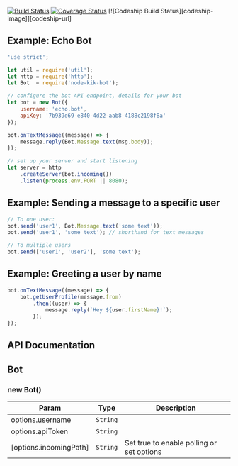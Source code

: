 [![Build Status][travis-image]][travis-url] [![Coverage Status][coveralls-image]][coveralls-url] [![Codeship Build Status][codeship-image]][codeship-url]

## Example: Echo Bot

```javascript
'use strict';

let util = require('util');
let http = require('http');
let Bot  = require('node-kik-bot');

// configure the bot API endpoint, details for your bot
let bot = new Bot({
    username: 'echo.bot',
    apiKey: '7b939d69-e840-4d22-aab8-4188c2198f8a'
});

bot.onTextMessage((message) => {
    message.reply(Bot.Message.text(msg.body));
});

// set up your server and start listening
let server = http
    .createServer(bot.incoming())
    .listen(process.env.PORT || 8080);
```

## Example: Sending a message to a specific user

```javascript
// To one user:
bot.send('user1', Bot.Message.text('some text'));
bot.send('user1', 'some text'); // shorthand for text messages

// To multiple users
bot.send(['user1', 'user2'], 'some text');
```

## Example: Greeting a user by name

```javascript
bot.onTextMessage((message) => {
    bot.getUserProfile(message.from)
        .then((user) => {
            message.reply(`Hey ${user.firstName}!`);
        });
});
```

[travis-image]: https://travis-ci.org/kikinteractive/node-kik-bot.svg?branch=master
[travis-url]: https://travis-ci.org/kikinteractive/node-kik-bot

[coveralls-image]: https://coveralls.io/repos/kikinteractive/node-kik-bot/badge.svg?branch=master&service=github
[coveralls-url]: https://coveralls.io/github/kikinteractive/node-kik-bot?branch=master

## API Documentation

<a name="Bot"></a>
## Bot
<a name="new_Bot_new"></a>
### new Bot()

| Param | Type | Description |
| --- | --- | --- |
| options.username | <code>String</code> |  |
| options.apiToken | <code>String</code> |  |
| [options.incomingPath] | <code>String</code> | Set true to enable polling or set options |

